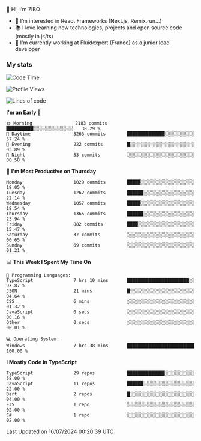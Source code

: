 👋 Hi, I’m 7IBO

- 👀 I’m interested in React Frameworks (Next.js, Remix.run...)
- 📚 I love learning new technologies, projects and open source code (mostly in js/ts)
- 💼 I'm currently working at Fluidexpert (France) as a junior lead developer

### My stats
<!--START_SECTION:waka-->
![Code Time](http://img.shields.io/badge/Code%20Time-690%20hrs%2056%20mins-blue)

![Profile Views](http://img.shields.io/badge/Profile%20Views-0-blue)

![Lines of code](https://img.shields.io/badge/From%20Hello%20World%20I%27ve%20Written-6.8%20million%20lines%20of%20code-blue)

**I'm an Early 🐤** 

```text
🌞 Morning                2183 commits        ██████████░░░░░░░░░░░░░░░   38.29 % 
🌆 Daytime                3263 commits        ██████████████░░░░░░░░░░░   57.24 % 
🌃 Evening                222 commits         █░░░░░░░░░░░░░░░░░░░░░░░░   03.89 % 
🌙 Night                  33 commits          ░░░░░░░░░░░░░░░░░░░░░░░░░   00.58 % 
```
📅 **I'm Most Productive on Thursday** 

```text
Monday                   1029 commits        █████░░░░░░░░░░░░░░░░░░░░   18.05 % 
Tuesday                  1262 commits        ██████░░░░░░░░░░░░░░░░░░░   22.14 % 
Wednesday                1057 commits        █████░░░░░░░░░░░░░░░░░░░░   18.54 % 
Thursday                 1365 commits        ██████░░░░░░░░░░░░░░░░░░░   23.94 % 
Friday                   882 commits         ████░░░░░░░░░░░░░░░░░░░░░   15.47 % 
Saturday                 37 commits          ░░░░░░░░░░░░░░░░░░░░░░░░░   00.65 % 
Sunday                   69 commits          ░░░░░░░░░░░░░░░░░░░░░░░░░   01.21 % 
```


📊 **This Week I Spent My Time On** 

```text
💬 Programming Languages: 
TypeScript               7 hrs 10 mins       ███████████████████████░░   93.87 % 
JSON                     21 mins             █░░░░░░░░░░░░░░░░░░░░░░░░   04.64 % 
CSS                      6 mins              ░░░░░░░░░░░░░░░░░░░░░░░░░   01.32 % 
JavaScript               0 secs              ░░░░░░░░░░░░░░░░░░░░░░░░░   00.16 % 
Other                    0 secs              ░░░░░░░░░░░░░░░░░░░░░░░░░   00.01 % 

💻 Operating System: 
Windows                  7 hrs 38 mins       █████████████████████████   100.00 % 
```

**I Mostly Code in TypeScript** 

```text
TypeScript               29 repos            ██████████████░░░░░░░░░░░   58.00 % 
JavaScript               11 repos            ██████░░░░░░░░░░░░░░░░░░░   22.00 % 
Dart                     2 repos             █░░░░░░░░░░░░░░░░░░░░░░░░   04.00 % 
EJS                      1 repo              ░░░░░░░░░░░░░░░░░░░░░░░░░   02.00 % 
C#                       1 repo              ░░░░░░░░░░░░░░░░░░░░░░░░░   02.00 % 
```




 Last Updated on 16/07/2024 00:20:39 UTC
<!--END_SECTION:waka-->
